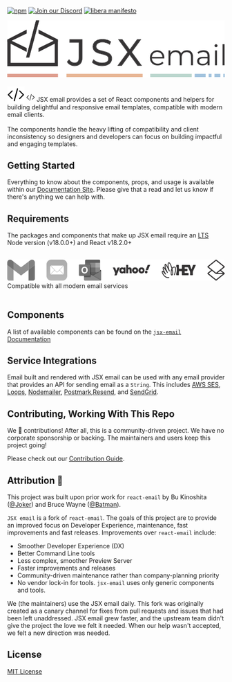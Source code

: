 [npm]: https://img.shields.io/npm/v/jsx-email
[npm-url]: https://www.npmjs.com/package/jsx-email

[![npm][npm]][npm-url]
[![Join our Discord](https://img.shields.io/badge/join_our-Discord-5a64ea)](https://discord.gg/FywZN57mTg)
[![libera manifesto](https://img.shields.io/badge/libera-manifesto-lightgrey.svg)](https://liberamanifesto.com)

<div align="center">
	<img src="https://raw.githubusercontent.com/shellscape/jsx-email/main/assets/npm-header.svg" alt="JSX email"/><br/><br/>
</div>

<div>
  <img src="https://raw.githubusercontent.com/shellscape/jsx-email/main/assets/brackets.svg" alt="JSX email" valign="sub" class="brackets" />
  <svg xmlns="http://www.w3.org/2000/svg" height="20" fill="none" viewBox="0 0 24 24" stroke-width="1.5" stroke="currentColor" class="brackets">
    <path stroke-linecap="round" stroke-linejoin="round" d="M17.25 6.75L22.5 12l-5.25 5.25m-10.5 0L1.5 12l5.25-5.25m7.5-3l-4.5 16.5" />
  </svg>
  JSX email provides a set of React components and helpers for building delightful and responsive email templates, compatible with modern email clients.
  <br/><br/>
  The components handle the heavy lifting of compatibility and client inconsistency so designers and developers can focus on building impactful and engaging templates.
  <br/>
</div>

## Getting Started

Everything to know about the components, props, and usage is available within our [Documentation Site](https://jsx.email/docs/introduction). Please give that a read and let us know if there's anything we can help with.

## Requirements

The packages and components that make up JSX email require an [LTS](https://github.com/nodejs/Release) Node version (v18.0.0+) and React v18.2.0+

<div>
  <br/>
	<img src="https://raw.githubusercontent.com/shellscape/jsx-email/main/assets/clients.svg" alt="JSX email" class="clients"/><br/>
  Compatible with all modern email services
  <br/><br/>
</div>

## Components

A list of available components can be found on the [`jsx-email` Documentation](https://jsx.email/docs/introduction)

## Service Integrations

Email built and rendered with JSX email can be used with any email provider that provides an API for sending email as a `String`.
This includes [AWS SES](https://aws.amazon.com/ses), [Loops](https://loops.so), [Nodemailer](https://nodemailer.com), [Postmark](https://postmarkapp.com),[Resend](https://resend.com), and [SendGrid](https://sendgrid.com).

<!-- FIXME: Write and link to example code for integrations on the docs site -->

## Contributing, Working With This Repo

We 💛 contributions! After all, this is a community-driven project. We have no corporate sponsorship or backing. The maintainers and users keep this project going!

Please check out our [Contribution Guide](./CONTRIBUTING.md).

## Attribution 🧡

This project was built upon prior work for `react-email` by Bu Kinoshita ([@Joker](https://twitter.com/Joker)) and Bruce Wayne ([@Batman](https://twitter.com/Batman)).

`JSX email` is a fork of `react-email`. The goals of this project are to provide an improved focus on Developer Experience, maintenance, fast improvements and fast releases. Improvements over `react-email` include:

- Smoother Developer Experience (DX)
- Better Command Line tools
- Less complex, smoother Preview Server
- Faster improvements and releases
- Community-driven maintenance rather than company-planning priority
- No vendor lock-in for tools. `jsx-email` uses only generic components and tools.

We (the maintainers) use the JSX email daily. This fork was originally created as a canary channel for fixes from pull requests and issues that had been left unaddressed. JSX email grew faster, and the upstream team didn't give the project the love we felt it needed. When our help wasn't accepted, we felt a new direction was needed.

## License

[MIT License](./LICENSE.md)
